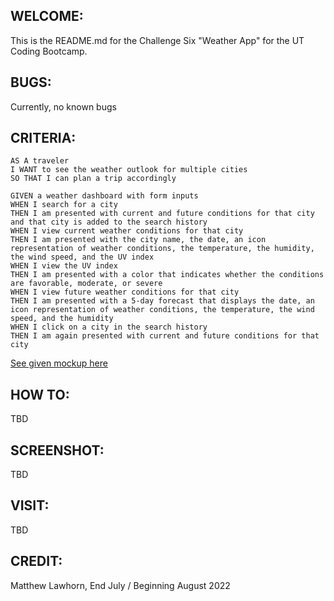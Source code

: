 ## WELCOME:
This is the README.md for the Challenge Six "Weather App" for the UT Coding Bootcamp.

## BUGS:

Currently, no known bugs

## CRITERIA: 

```
AS A traveler
I WANT to see the weather outlook for multiple cities
SO THAT I can plan a trip accordingly
```

```
GIVEN a weather dashboard with form inputs
WHEN I search for a city
THEN I am presented with current and future conditions for that city and that city is added to the search history
WHEN I view current weather conditions for that city
THEN I am presented with the city name, the date, an icon representation of weather conditions, the temperature, the humidity, the wind speed, and the UV index
WHEN I view the UV index
THEN I am presented with a color that indicates whether the conditions are favorable, moderate, or severe
WHEN I view future weather conditions for that city
THEN I am presented with a 5-day forecast that displays the date, an icon representation of weather conditions, the temperature, the wind speed, and the humidity
WHEN I click on a city in the search history
THEN I am again presented with current and future conditions for that city
```

[See given mockup here](./assets/images/06_WAPIdemo.png)

## HOW TO:

TBD

## SCREENSHOT:
TBD

## VISIT:
TBD

## CREDIT:
Matthew Lawhorn, End July / Beginning August 2022